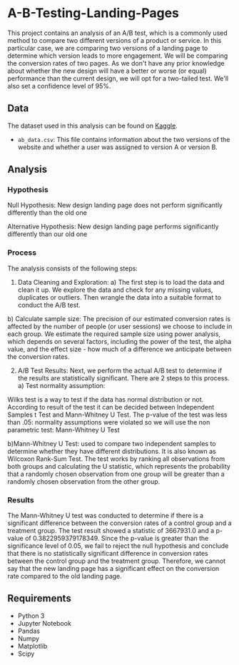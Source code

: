 # A-B-Testing-Landing-Pages

This project contains an analysis of an A/B test, which is a commonly used method to compare two different versions of a product or service. In this particular case, we are comparing two versions of a landing page to determine which version leads to more engagement. We will be comparing the conversion rates of two pages. As we don't have any prior knowledge about whether the new design will have a better or worse (or equal) performance than the current design, we will opt for a two-tailed test.
We'll also set a confidence level of 95%.

## Data

The dataset used in this analysis can be found on [Kaggle](https://www.kaggle.com/zhangluyuan/ab-testing). 

- `ab_data.csv`: This file contains information about the two versions of the website and whether a user was assigned to version A or version B.


## Analysis
### Hypothesis

Null Hypothesis: New design landing page does not perform significantly differently than the old one

Alternative Hypothesis: New design landing page performs significantly differently than our old one



### Process
The analysis consists of the following steps:

1. Data Cleaning and Exploration: 
a) The first step is to load the data and clean it up. We explore the data and check for any missing values, duplicates or outliers. Then wrangle the data into a suitable format to conduct the A/B test.

b) Calculate sample size: The precision of our estimated conversion rates is affected by the number of people (or user sessions) we choose to include in each group. We estimate the required sample size using power analysis, which depends on several factors, including the power of the test, the alpha value, and the effect size - how much of a difference we anticipate between the conversion rates.

2. A/B Test Results: Next, we perform the actual A/B test to determine if the results are statistically significant. There are 2 steps to this process.
a) Test normality assumption: 

Wilks test is a way to test if the data has normal distribution or not. According to result of the test it can be decided between Independent Samples t Test and Mann-Whitney U Test. The p-value of the test was less than .05: normality assumptions were violated so we will use the non parametric test: Mann-Whitney U Test

b)Mann-Whitney U Test: used to compare two independent samples to determine whether they have different distributions. It is also known as Wilcoxon Rank-Sum Test. The test works by ranking all observations from both groups and calculating the U statistic, which represents the probability that a randomly chosen observation from one group will be greater than a randomly chosen observation from the other group. 

### Results
The Mann-Whitney U test was conducted to determine if there is a significant difference between the conversion rates of a control group and a treatment group. The test result showed a statistic of 3667931.0 and a p-value of 0.3822959379178349. Since the p-value is greater than the significance level of 0.05, we fail to reject the null hypothesis and conclude that there is no statistically significant difference in conversion rates between the control group and the treatment group. Therefore, we cannot say that the new landing page has a significant effect on the conversion rate compared to the old landing page.

## Requirements

- Python 3
- Jupyter Notebook
- Pandas
- Numpy
- Matplotlib
- Scipy


